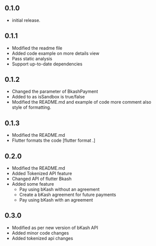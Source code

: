 ## 0.1.0
* initial release.

## 0.1.1
* Modified the readme file
* Added code example on more details view
* Pass static analysis
* Support up-to-date dependencies

## 0.1.2
* Changed the parameter of BkashPayment
* Added to as isSandbox is true/false
* Modified the README.md and example of code more comment also style of formatting. 

## 0.1.3
* Modified the README.md
* Flutter formats the code [flutter format .]

## 0.2.0
* Modified the README.md
* Added Tokenized API feature
* Changed API of flutter Bkash
* Added some feature
  * Pay using bKash without an agreement
  * Create a bKash agreement for future payments
  * Pay using bKash with an agreement

## 0.3.0
* Modified as per new version of bKash API
* Added minor code changes
* Added tokenized api changes
